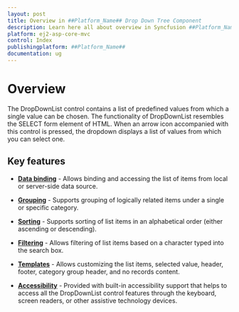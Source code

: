 ```yaml
---
layout: post
title: Overview in ##Platform_Name## Drop Down Tree Component
description: Learn here all about overview in Syncfusion ##Platform_Name## Drop Down Tree component of Syncfusion Essential JS 2 and more.
platform: ej2-asp-core-mvc
control: Index
publishingplatform: ##Platform_Name##
documentation: ug
---
```



# Overview

The DropDownList control contains a list of predefined values from which a single value can be chosen. The functionality of DropDownList resembles the SELECT form element of HTML. When an arrow icon accompanied with this control is pressed, the dropdown displays a list of values from which you can select one.

## Key features

* **[Data binding](/drop-down-list/data-binding.html)** - Allows binding and accessing the list of items from local or server-side data source.

* **[Grouping](/drop-down-list/grouping.html)** - Supports grouping of logically related items under a single or specific category.

* **[Sorting](/drop-down-list/api-dropDownList.html#sortorder-sortorder)** - Supports sorting of list items in an alphabetical order (either ascending or descending).

* **[Filtering](/drop-down-list/filtering.html)** - Allows filtering of list items based on a character typed into the search box.

* **[Templates](/drop-down-list/templates.html)** - Allows customizing the list items, selected value, header, footer, category group header, and no records content.

* **[Accessibility](/drop-down-list/accessibility.html)** - Provided with built-in accessibility support that helps to access all the DropDownList control features through the keyboard, screen readers, or other assistive technology devices.